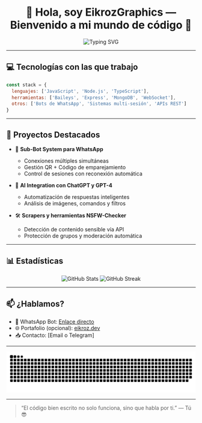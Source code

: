 
<h1 align="center">👋 Hola, soy EikrozGraphics — Bienvenido a mi mundo de código 🤖</h1>

<p align="center">
  <img src="https://readme-typing-svg.demolab.com?font=Fira+Code&pause=1000&center=true&width=435&lines=Desarrollador+de+Bots+WhatsApp;Amante+del+C%C3%B3digo+y+la+Automatizaci%C3%B3n;Node.js+%7C+JavaScript+%7C+Baileys+API" alt="Typing SVG" />
</p>

---

## 💻 Tecnologías con las que trabajo

```js
const stack = {
  lenguajes: ['JavaScript', 'Node.js', 'TypeScript'],
  herramientas: ['Baileys', 'Express', 'MongoDB', 'WebSocket'],
  otros: ['Bots de WhatsApp', 'Sistemas multi-sesión', 'APIs REST']
}
```

---

## 🚀 Proyectos Destacados

- 🤖 **Sub-Bot System para WhatsApp**
  - Conexiones múltiples simultáneas
  - Gestión QR + Código de emparejamiento
  - Control de sesiones con reconexión automática

- 🧠 **AI Integration con ChatGPT y GPT-4**
  - Automatización de respuestas inteligentes
  - Análisis de imágenes, comandos y filtros

- 🛠️ **Scrapers y herramientas NSFW-Checker**
  - Detección de contenido sensible vía API
  - Protección de grupos y moderación automática

---

## 📊 Estadísticas

<p align="center">
  <img src="https://github-readme-stats.vercel.app/api?username=EikrozGraphics&show_icons=true&theme=radical" alt="GitHub Stats" />
  <img src="https://github-readme-streak-stats.herokuapp.com/?user=EikrozGraphics&theme=radical" alt="GitHub Streak" />
</p>

---

## 📫 ¿Hablamos?

- 💬 WhatsApp Bot: [Enlace directo](https://wa.me/0000000000)
- 🌐 Portafolio (opcional): [eikroz.dev](https://eikroz.dev)
- 📥 Contacto: [Email o Telegram]

---

<p align="center">
  <img src="https://raw.githubusercontent.com/platane/snk/output/github-contribution-grid-snake-dark.svg" alt="snake gif" />
</p>

---

> “El código bien escrito no solo funciona, sino que habla por ti.” — Tú 😎
